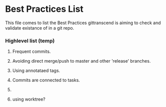 # Best Practices List
This file comes to list the Best Practices gittranscend is aiming to check and validate existance of in a git repo.

### Highlevel list (temp)
1. Frequent commits.
2. Avoiding direct merge/push to master and other 'release' branches.
3. Using annotataed tags.
4. Commits are connected to tasks.
5.

6. using worktree?